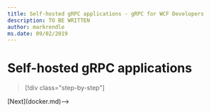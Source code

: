 ```yaml
---
title: Self-hosted gRPC applications - gRPC for WCF Developers
description: TO BE WRITTEN
author: markrendle
ms.date: 09/02/2019
---
```


# Self-hosted gRPC applications

>[!div class="step-by-step"]
<!-->[Next](docker.md)-->

